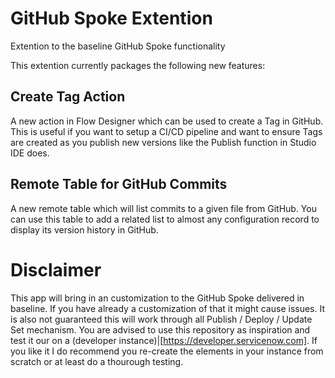 # GitHub Spoke Extention
Extention to the baseline GitHub Spoke functionality

This extention currently packages the following new features:

## Create Tag Action
A new action in Flow Designer which can be used to create a Tag in GitHub. This is useful if you want to setup a CI/CD pipeline 
and want to ensure Tags are created as you publish new versions like the Publish function in Studio IDE does.

## Remote Table for GitHub Commits
A new remote table which will list commits to a given file from GitHub. You can use this table to add a related list to almost any 
configuration record to display its version history in GitHub.

# Disclaimer
This app will bring in an customization to the GitHub Spoke delivered in baseline. If you have already a customization of that it might cause issues. 
It is also not guaranteed this will work through all Publish / Deploy / Update Set mechanism. You are advised to use this repository as inspiration
and test it our on a (developer instance)|[https://developer.servicenow.com]. If you like it I do recommend you re-create the elements in your instance 
from scratch or at least do a thourough testing.
